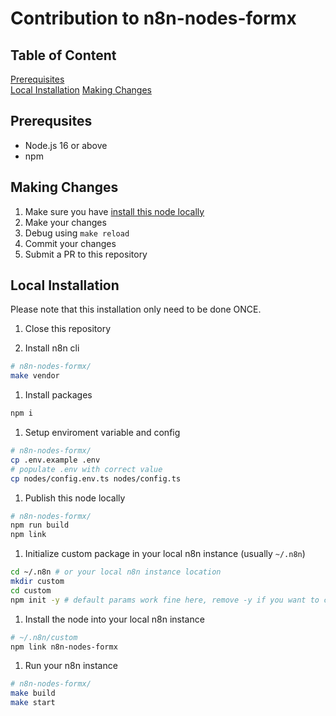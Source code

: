 # Contribution to n8n-nodes-formx

## Table of Content

[Prerequisites](#prerequsites)  
[Local Installation](#local-installation)
[Making Changes](#making-changes)


## Prerequsites
- Node.js 16 or above
- npm

## Making Changes
1. Make sure you have [install this node locally]((#local-installation))
2. Make your changes
3. Debug using `make reload`
4. Commit your changes
5. Submit a PR to this repository


## Local Installation 
Please note that this installation only need to be done ONCE.

1. Close this repository

1. Install n8n cli

```bash
# n8n-nodes-formx/
make vendor
```

1. Install packages

```bash
npm i

```

1. Setup enviroment variable and config

```bash
# n8n-nodes-formx/
cp .env.example .env
# populate .env with correct value
cp nodes/config.env.ts nodes/config.ts
```

1. Publish this node locally

```bash
# n8n-nodes-formx/
npm run build
npm link
```


1. Initialize custom package in your local n8n instance (usually `~/.n8n`)

```bash
cd ~/.n8n # or your local n8n instance location
mkdir custom
cd custom
npm init -y # default params work fine here, remove -y if you want to customize
```

1. Install the node into your local n8n instance

```bash
# ~/.n8n/custom
npm link n8n-nodes-formx
```

1. Run your n8n instance

```bash
# n8n-nodes-formx/
make build
make start
```



